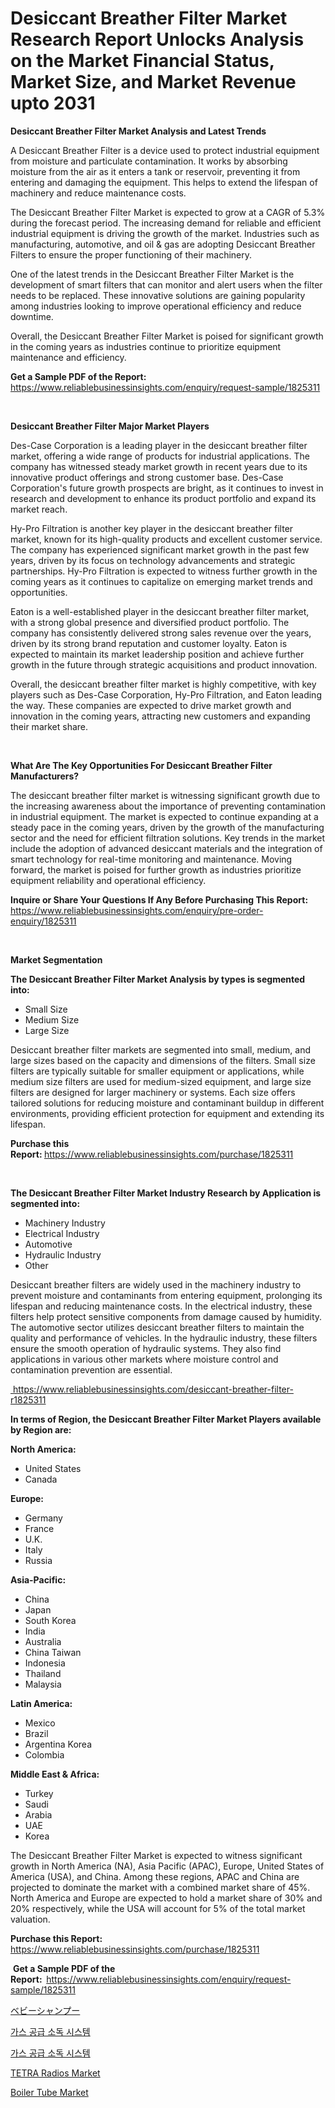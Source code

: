 <p><h1>Desiccant Breather Filter Market Research Report Unlocks Analysis on the Market Financial Status, Market Size, and Market Revenue upto 2031</h1></p><p><strong>Desiccant Breather Filter Market Analysis and Latest Trends</strong></p>
<p><p>A Desiccant Breather Filter is a device used to protect industrial equipment from moisture and particulate contamination. It works by absorbing moisture from the air as it enters a tank or reservoir, preventing it from entering and damaging the equipment. This helps to extend the lifespan of machinery and reduce maintenance costs.</p><p>The Desiccant Breather Filter Market is expected to grow at a CAGR of 5.3% during the forecast period. The increasing demand for reliable and efficient industrial equipment is driving the growth of the market. Industries such as manufacturing, automotive, and oil & gas are adopting Desiccant Breather Filters to ensure the proper functioning of their machinery.</p><p>One of the latest trends in the Desiccant Breather Filter Market is the development of smart filters that can monitor and alert users when the filter needs to be replaced. These innovative solutions are gaining popularity among industries looking to improve operational efficiency and reduce downtime.</p><p>Overall, the Desiccant Breather Filter Market is poised for significant growth in the coming years as industries continue to prioritize equipment maintenance and efficiency.</p></p>
<p><strong>Get a Sample PDF of the Report:&nbsp;</strong> <a href="https://www.reliablebusinessinsights.com/enquiry/request-sample/1825311">https://www.reliablebusinessinsights.com/enquiry/request-sample/1825311</a></p>
<p>&nbsp;</p>
<p><strong>Desiccant Breather Filter Major Market Players</strong></p>
<p><p>Des-Case Corporation is a leading player in the desiccant breather filter market, offering a wide range of products for industrial applications. The company has witnessed steady market growth in recent years due to its innovative product offerings and strong customer base. Des-Case Corporation's future growth prospects are bright, as it continues to invest in research and development to enhance its product portfolio and expand its market reach.</p><p>Hy-Pro Filtration is another key player in the desiccant breather filter market, known for its high-quality products and excellent customer service. The company has experienced significant market growth in the past few years, driven by its focus on technology advancements and strategic partnerships. Hy-Pro Filtration is expected to witness further growth in the coming years as it continues to capitalize on emerging market trends and opportunities.</p><p>Eaton is a well-established player in the desiccant breather filter market, with a strong global presence and diversified product portfolio. The company has consistently delivered strong sales revenue over the years, driven by its strong brand reputation and customer loyalty. Eaton is expected to maintain its market leadership position and achieve further growth in the future through strategic acquisitions and product innovation.</p><p>Overall, the desiccant breather filter market is highly competitive, with key players such as Des-Case Corporation, Hy-Pro Filtration, and Eaton leading the way. These companies are expected to drive market growth and innovation in the coming years, attracting new customers and expanding their market share.</p></p>
<p>&nbsp;</p>
<p><strong>What Are The Key Opportunities For Desiccant Breather Filter Manufacturers?</strong></p>
<p><p>The desiccant breather filter market is witnessing significant growth due to the increasing awareness about the importance of preventing contamination in industrial equipment. The market is expected to continue expanding at a steady pace in the coming years, driven by the growth of the manufacturing sector and the need for efficient filtration solutions. Key trends in the market include the adoption of advanced desiccant materials and the integration of smart technology for real-time monitoring and maintenance. Moving forward, the market is poised for further growth as industries prioritize equipment reliability and operational efficiency.</p></p>
<p><strong>Inquire or Share Your Questions If Any Before Purchasing This Report:</strong> <a href="https://www.reliablebusinessinsights.com/enquiry/pre-order-enquiry/1825311">https://www.reliablebusinessinsights.com/enquiry/pre-order-enquiry/1825311</a></p>
<p>&nbsp;</p>
<p><strong>Market Segmentation</strong></p>
<p><strong>The Desiccant Breather Filter Market Analysis by types is segmented into:</strong></p>
<p><ul><li>Small Size</li><li>Medium Size</li><li>Large Size</li></ul></p>
<p><p>Desiccant breather filter markets are segmented into small, medium, and large sizes based on the capacity and dimensions of the filters. Small size filters are typically suitable for smaller equipment or applications, while medium size filters are used for medium-sized equipment, and large size filters are designed for larger machinery or systems. Each size offers tailored solutions for reducing moisture and contaminant buildup in different environments, providing efficient protection for equipment and extending its lifespan.</p></p>
<p><strong>Purchase this Report:&nbsp;</strong><a href="https://www.reliablebusinessinsights.com/purchase/1825311">https://www.reliablebusinessinsights.com/purchase/1825311</a></p>
<p>&nbsp;</p>
<p><strong>The Desiccant Breather Filter Market Industry Research by Application is segmented into:</strong></p>
<p><ul><li>Machinery Industry</li><li>Electrical Industry</li><li>Automotive</li><li>Hydraulic Industry</li><li>Other</li></ul></p>
<p><p>Desiccant breather filters are widely used in the machinery industry to prevent moisture and contaminants from entering equipment, prolonging its lifespan and reducing maintenance costs. In the electrical industry, these filters help protect sensitive components from damage caused by humidity. The automotive sector utilizes desiccant breather filters to maintain the quality and performance of vehicles. In the hydraulic industry, these filters ensure the smooth operation of hydraulic systems. They also find applications in various other markets where moisture control and contamination prevention are essential.</p></p>
<p><a href="https://www.reliablebusinessinsights.com/desiccant-breather-filter-r1825311">&nbsp;https://www.reliablebusinessinsights.com/desiccant-breather-filter-r1825311</a></p>
<p><strong>In terms of Region, the Desiccant Breather Filter Market Players available by Region are:</strong></p>
<p>
    <p> <strong> North America: </strong>
        <ul>
            <li>United States</li>
            <li>Canada</li>
        </ul>
        </p> 
    <p> <strong> Europe: </strong>
        <ul>
            <li>Germany</li>
            <li>France</li>
            <li>U.K.</li>
            <li>Italy</li>
            <li>Russia</li>
        </ul>
        </p> 
    <p> <strong> Asia-Pacific: </strong>
        <ul>
            <li>China</li>
            <li>Japan</li>
            <li>South Korea</li>
            <li>India</li>
            <li>Australia</li>
            <li>China Taiwan</li>
            <li>Indonesia</li>
            <li>Thailand</li>
            <li>Malaysia</li>
        </ul>
        </p> 
    <p> <strong> Latin America: </strong>
        <ul>
            <li>Mexico</li>
            <li>Brazil</li>
            <li>Argentina Korea</li>
            <li>Colombia</li>
        </ul>
        </p> 
    <p> <strong> Middle East & Africa: </strong>
        <ul>
            <li>Turkey</li>
            <li>Saudi</li>
            <li>Arabia</li>
            <li>UAE</li>
            <li>Korea</li>
        </ul>
    </p>
    </p>
<p><p>The Desiccant Breather Filter Market is expected to witness significant growth in North America (NA), Asia Pacific (APAC), Europe, United States of America (USA), and China. Among these regions, APAC and China are projected to dominate the market with a combined market share of 45%. North America and Europe are expected to hold a market share of 30% and 20% respectively, while the USA will account for 5% of the total market valuation.</p></p>
<p><strong>Purchase this Report: </strong><a href="https://www.reliablebusinessinsights.com/purchase/1825311">https://www.reliablebusinessinsights.com/purchase/1825311</a></p>
<p>&nbsp;<strong>Get a Sample PDF of the Report:&nbsp;&nbsp;</strong><a href="https://www.reliablebusinessinsights.com/enquiry/request-sample/1825311">https://www.reliablebusinessinsights.com/enquiry/request-sample/1825311</a></p>
<p><strong></strong></p>
<p><p><a href="https://github.com/DayanaRunolfsdottir/Market-Research-Report-List-1/blob/main/7413495156244.md">ベビーシャンプー</a></p><p><a href="https://github.com/rrmadityapu/Market-Research-Report-List-1/blob/main/7737403167028.md">가스 공급 소독 시스템</a></p><p><a href="https://github.com/vanessagrant665567/Market-Research-Report-List-1/blob/main/1260933167027.md">가스 공급 소독 시스템</a></p><p><a href="https://github.com/dimitrishawkinswaynenp91rgz/Market-Research-Report-List-3/blob/main/tetra-radios-market.md">TETRA Radios Market</a></p><p><a href="https://github.com/changoleonlaverguenzanoexiste/Market-Research-Report-List-4/blob/main/boiler-tube-market.md">Boiler Tube Market</a></p></p>